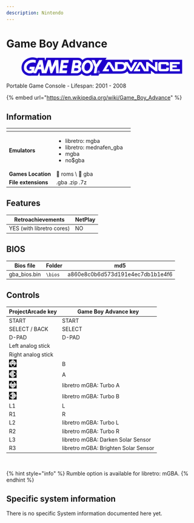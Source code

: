 ```yaml
---
description: Nintendo
---
```


# Game Boy Advance

<figure><img src="https://raw.githubusercontent.com/fabricecaruso/es-theme-carbon/master/art/logos/gba.svg" alt=""><figcaption></figcaption></figure>

Portable Game Console - Lifespan: 2001 - 2008

{% embed url="https://en.wikipedia.org/wiki/Game_Boy_Advance" %}

## Information

<table data-header-hidden><thead><tr><th></th><th></th><th data-hidden></th></tr></thead><tbody><tr><td><strong>Emulators</strong></td><td><ul><li>libretro: mgba</li><li>libretro: mednafen_gba</li><li>mgba</li><li>no$gba</li></ul></td><td></td></tr><tr><td><strong>Games Location</strong></td><td><span data-gb-custom-inline data-tag="emoji" data-code="1f4c1">📁</span> roms \ <span data-gb-custom-inline data-tag="emoji" data-code="1f4c2">📂</span> gba</td><td></td></tr><tr><td><strong>File extensions</strong></td><td>.gba .zip .7z</td><td></td></tr></tbody></table>

## Features

| Retroachievements         | NetPlay |
| ------------------------- | ------- |
| YES (with libretro cores) | NO      |

## BIOS

| Bios file     | Folder  | md5                              |
| ------------- | ------- | -------------------------------- |
| gba\_bios.bin | `\bios` | a860e8c0b6d573d191e4ec7db1b1e4f6 |

## Controls

| ProjectArcade key                                                                              | Game Boy Advance key                 |
| ----------------------------------------------------------------------------------------- | ------------------------------------ |
| START                                                                                     | START                                |
| SELECT / BACK                                                                             | SELECT                               |
| D-PAD                                                                                     | D-PAD                                |
| Left analog stick                                                                         |                                      |
| Right analog stick                                                                        |                                      |
| ![A](<../../../../.gitbook/assets/image (1) (2) (1).png>)                                 | B                                    |
| ![B](<../../../../.gitbook/assets/image (4) (1).png>)                                     | A                                    |
| <img src="../../../../.gitbook/assets/image (3) (1) (2).png" alt="" data-size="original"> | libretro mGBA: Turbo A               |
| <img src="../../../../.gitbook/assets/image (2) (1) (1).png" alt="" data-size="line">     | libretro mGBA: Turbo B               |
| L1                                                                                        | L                                    |
| R1                                                                                        | R                                    |
| L2                                                                                        | libretro mGBA: Turbo L               |
| R2                                                                                        | libretro mGBA: Turbo R               |
| L3                                                                                        | libretro mGBA: Darken Solar Sensor   |
| R3                                                                                        | libretro mGBA: Brighten Solar Sensor |

<figure><img src="https://i.imgur.com/hYkmLg3.png" alt=""><figcaption></figcaption></figure>

{% hint style="info" %}
Rumble option is available for libretro: mGBA.
{% endhint %}

## Specific system information

There is no specific System information documented here yet.
